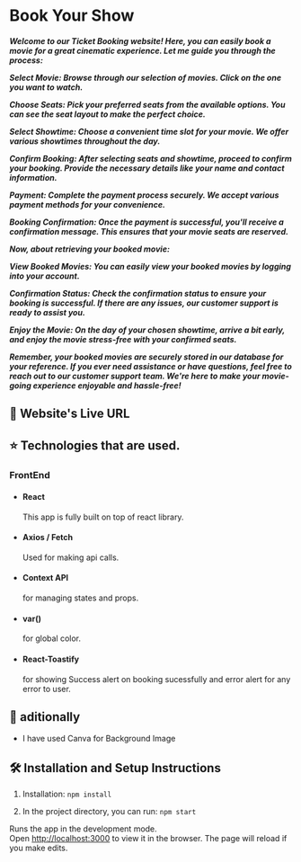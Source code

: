# Book Your Show

<h5>Welcome to our Ticket Booking website! Here, you can easily book a movie for a great cinematic experience. Let me guide you through the process:

Select Movie: Browse through our selection of movies. Click on the one you want to watch.

Choose Seats: Pick your preferred seats from the available options. You can see the seat layout to make the perfect choice.

Select Showtime: Choose a convenient time slot for your movie. We offer various showtimes throughout the day.

Confirm Booking: After selecting seats and showtime, proceed to confirm your booking. Provide the necessary details like your name and contact information.

Payment: Complete the payment process securely. We accept various payment methods for your convenience.

Booking Confirmation: Once the payment is successful, you'll receive a confirmation message. This ensures that your movie seats are reserved.

Now, about retrieving your booked movie:

View Booked Movies: You can easily view your booked movies by logging into your account.

Confirmation Status: Check the confirmation status to ensure your booking is successful. If there are any issues, our customer support is ready to assist you.

Enjoy the Movie: On the day of your chosen showtime, arrive a bit early, and enjoy the movie stress-free with your confirmed seats.

Remember, your booked movies are securely stored in our database for your reference. If you ever need assistance or have questions, feel free to reach out to our customer support team. We're here to make your movie-going experience enjoyable and hassle-free!
</h5>


## 📖 Website's Live URL  
    


## ⭐ Technologies that are used.

### FrontEnd
- #### React  
    This app is fully built on top of react library.
- #### Axios / Fetch
    Used for making api calls.
- #### Context API
    for managing states and props.
- #### var()
    for global color.
- #### React-Toastify
    for showing Success alert on booking sucessfully  and error alert for any error to user.
    
## 🔹 aditionally 
-   I have used Canva for Background Image


## 🛠 Installation and Setup Instructions

1. Installation: `npm install`

2. In the project directory, you can run: `npm start`

Runs the app in the development mode.\
Open [http://localhost:3000](http://localhost:3000) to view it in the browser.
The page will reload if you make edits.



